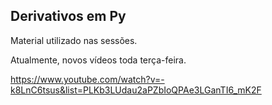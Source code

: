 ## Derivativos em Py
Material utilizado nas sessões.

Atualmente, novos vídeos toda terça-feira.

https://www.youtube.com/watch?v=-k8LnC6tsus&list=PLKb3LUdau2aPZbIoQPAe3LGanTI6_mK2F

